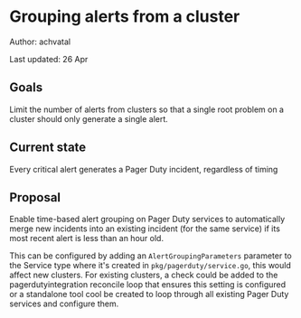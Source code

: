 # Grouping alerts from a cluster

Author: achvatal

Last updated: 26 Apr

## Goals

Limit the number of alerts from clusters so that a single root problem on a cluster should only generate a single alert.

## Current state

Every critical alert generates a Pager Duty incident, regardless of timing

## Proposal

Enable time-based alert grouping on Pager Duty services to automatically merge new incidents into an existing incident (for the same service) if its most recent alert is less than an hour old.

This can be configured by adding an `AlertGroupingParameters` parameter to the Service type where it's created in `pkg/pagerduty/service.go`, this would affect new clusters. For existing clusters, a check could be added to the pagerdutyintegration reconcile loop that ensures this setting is configured or a standalone tool cool be created to loop through all existing Pager Duty services and configure them.
